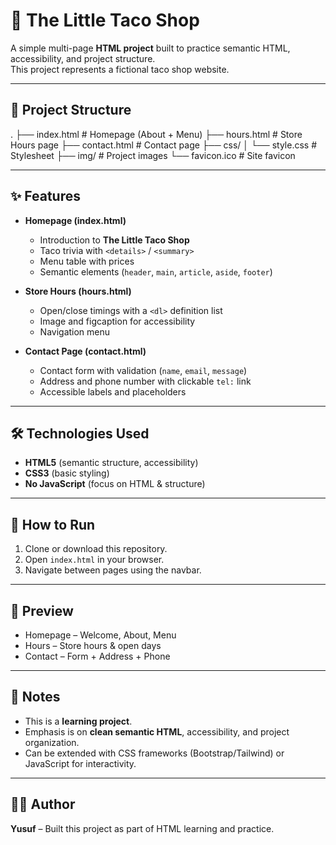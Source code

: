 # 🌮 The Little Taco Shop

A simple multi-page **HTML project** built to practice semantic HTML, accessibility, and project structure.  
This project represents a fictional taco shop website.

---

## 📂 Project Structure
.
├── index.html # Homepage (About + Menu)
├── hours.html # Store Hours page
├── contact.html # Contact page
├── css/
│ └── style.css # Stylesheet
├── img/ # Project images
└── favicon.ico # Site favicon


---

## ✨ Features

- **Homepage (index.html)**  
  - Introduction to **The Little Taco Shop**  
  - Taco trivia with `<details>` / `<summary>`  
  - Menu table with prices  
  - Semantic elements (`header`, `main`, `article`, `aside`, `footer`)  

- **Store Hours (hours.html)**  
  - Open/close timings with a `<dl>` definition list  
  - Image and figcaption for accessibility  
  - Navigation menu  

- **Contact Page (contact.html)**  
  - Contact form with validation (`name`, `email`, `message`)  
  - Address and phone number with clickable `tel:` link  
  - Accessible labels and placeholders  

---

## 🛠️ Technologies Used

- **HTML5** (semantic structure, accessibility)  
- **CSS3** (basic styling)  
- **No JavaScript** (focus on HTML & structure)  

---

## 🚀 How to Run

1. Clone or download this repository.  
2. Open `index.html` in your browser.  
3. Navigate between pages using the navbar.  

---

## 📸 Preview

- Homepage – Welcome, About, Menu  
- Hours – Store hours & open days  
- Contact – Form + Address + Phone  

---

## 📌 Notes

- This is a **learning project**.  
- Emphasis is on **clean semantic HTML**, accessibility, and project organization.  
- Can be extended with CSS frameworks (Bootstrap/Tailwind) or JavaScript for interactivity.  

---

## 👨‍💻 Author

**Yusuf** – Built this project as part of HTML learning and practice.  
